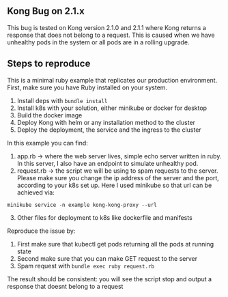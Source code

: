 ## Kong Bug on 2.1.x

This bug is tested on Kong version 2.1.0 and 2.1.1 where Kong returns a response that does not belong to a request. This is caused when we have unhealthy pods in the system or all pods are in a rolling upgrade.

## Steps to reproduce

This is a minimal ruby example that replicates our production environment.
First, make sure you have Ruby installed on your system.

1. Install deps with `bundle install`
2. Install k8s with your solution, either minikube or docker for desktop
3. Build the docker image
4. Deploy Kong with helm or any installation method to the cluster
5. Deploy the deployment, the service and the ingress to the cluster

In this example you can find:
1. app.rb -> where the web server lives, simple echo server written in ruby. In this server, I also have an endpoint to simulate unhealthy pod.
2. request.rb -> the script we will be using to spam requests to the server. Please make sure you change the ip address of the server and the port, according to your k8s set up. Here I used minikube so that url can be achieved via:
```
minikube service -n example kong-kong-proxy --url
```
3. Other files for deployment to k8s like dockerfile and manifests

Reproduce the issue by:
1. First make sure that kubectl get pods returning all the pods at running state
2. Second make sure that you can make GET request to the server
3. Spam request with `bundle exec ruby request.rb`

The result should be consistent: you will see the script stop and output a response that doesnt belong to a request
